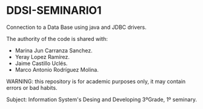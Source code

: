 # DDSI-SEMINARIO1

Connection to a Data Base using java and JDBC drivers.

The authority of the code is shared with:
  - Marina Jun Carranza Sanchez.
  - Yeray Lopez Ramírez.
  - Jaime Castillo Uclés.
  - Marco Antonio Rodríguez Molina. 

WARNING: this repository is for academic purposes only, it may contain errors or bad habits.

Subject: Information System's Desing and Developing 3ºGrade, 1º seminary.

